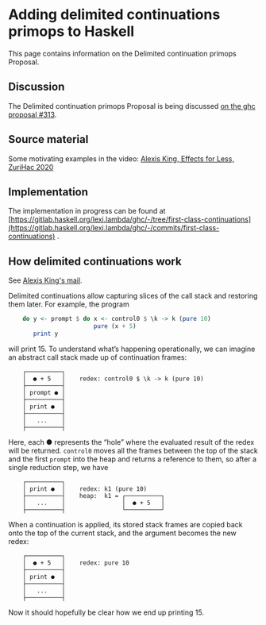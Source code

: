 # Adding delimited continuations primops to Haskell


This page contains information on the Delimited continuation primops Proposal.


## Discussion

The Delimited continuation primops Proposal is being discussed [on the ghc proposal \#313](https://github.com/ghc-proposals/ghc-proposals/pull/313).


## Source material

Some motivating examples in the video: [Alexis King, Effects for Less,  ZuriHac 2020](https://www.youtube.com/watch?v=0jI-AlWEwYI)


## Implementation

The implementation in progress can be found at [https://gitlab.haskell.org/lexi.lambda/ghc/-/tree/first-class-continuations](https://gitlab.haskell.org/lexi.lambda/ghc/-/commits/first-class-continuations) .


## How delimited continuations work

See [Alexis King's mail](https://mail.haskell.org/pipermail/ghc-devs/2020-July/019016.html).

Delimited continuations allow capturing slices
of the call stack and restoring them later. For example, the program

```haskell
    do y <- prompt $ do x <- control0 $ \k -> k (pure 10)
                        pure (x + 5)
       print y
```

will print 15. To understand what’s happening operationally, we can
imagine an abstract call stack made up of continuation frames:

```
    ┌──────────┐
    │  ● + 5   │    redex: control0 $ \k -> k (pure 10)
    ├──────────┤
    │ prompt ● │
    ├──────────┤
    │ print ●  │
    ├──────────┤
    │   ...    │
    ├──────────┤
```

Here, each ● represents the “hole” where the evaluated result of the
redex will be returned. `control0` moves all the frames between the
top of the stack and the first `prompt` into the heap and returns a
reference to them, so after a single reduction step, we have

```
    ┌──────────┐
    │ print ●  │    redex: k1 (pure 10)
    ├──────────┤    heap:  k1 = ┌──────────┐
    │   ...    │                │  ● + 5   │
    ├──────────┤                └──────────┘
```

When a continuation is applied, its stored stack frames are copied
back onto the top of the current stack, and the argument becomes the
new redex:

```
    ┌──────────┐
    │  ● + 5   │    redex: pure 10
    ├──────────┤
    │ print ●  │
    ├──────────┤
    │   ...    │
    ├──────────┤
```

Now it should hopefully be clear how we end up printing 15.
